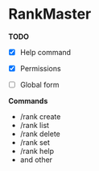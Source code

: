 # RankMaster

**TODO** 
- [x] Help command
- [x] Permissions
- [ ] Global form


**Commands**
- /rank create
- /rank list
- /rank delete <rankName>
- /rank set <player> <rank>
- /rank help
- and other
